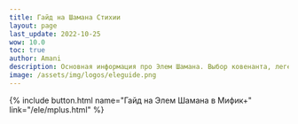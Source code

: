 ```yaml
---
title: Гайд на Шамана Стихии
layout: page
last_update: 2022-10-25
wow: 10.0
toc: true
author: Amani
description: Основная информация про Элем Шамана. Выбор ковенанта, легендарные предметы, таланты для рейда и Мифик+, описание способностей, ротации и характеристик – в этом руководстве вы найдете это и многое другое.
image: /assets/img/logos/eleguide.png
---
```


<p></p>

{% include button.html name="Гайд на Элем Шамана в Мифик+" link="/ele/mplus.html" %}  

<p></p>

